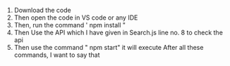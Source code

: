 1. Download the code 
2. Then open the code in VS code or any IDE 
3. Then,  run the command ' npm install "
4. Then Use the API which I have given in Search.js line no. 8 to check the api 
5. Then use the command " npm start"  it will execute 
After all these commands,  I want to say that